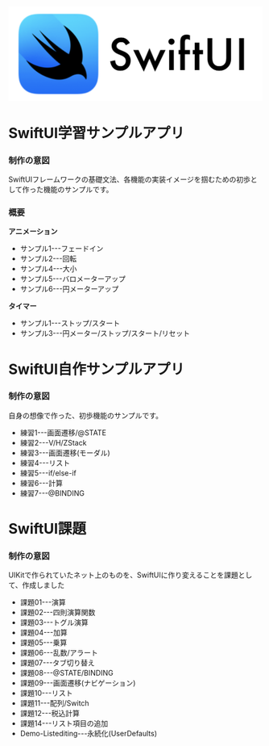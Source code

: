 ![SwiftUI_Img](SwiftUI_Img.png)
# SwiftUI学習サンプルアプリ
### 制作の意図
SwiftUIフレームワークの基礎文法、各機能の実装イメージを掴むための初歩として作った機能のサンプルです。

### 概要
**アニメーション**
* サンプル1---フェードイン
* サンプル2---回転
* サンプル4---大小
* サンプル5---バロメーターアップ
* サンプル6---円メーターアップ

**タイマー**
* サンプル1---ストップ/スタート
* サンプル3---円メーター/ストップ/スタート/リセット

# SwiftUI自作サンプルアプリ
### 制作の意図
自身の想像で作った、初歩機能のサンプルです。
* 練習1---画面遷移/@STATE
* 練習2---V/H/ZStack
* 練習3---画面遷移(モーダル)
* 練習4---リスト
* 練習5---if/else-if
* 練習6---計算
* 練習7---@BINDING

# SwiftUI課題
### 制作の意図
UIKitで作られていたネット上のものを、SwiftUIに作り変えることを課題として、作成しました
* 課題01---演算
* 課題02---四則演算関数
* 課題03---トグル演算
* 課題04---加算
* 課題05---乗算
* 課題06---乱数/アラート
* 課題07---タブ切り替え
* 課題08---@STATE/BINDING
* 課題09---画面遷移(ナビゲーション)
* 課題10---リスト
* 課題11---配列/Switch
* 課題12---税込計算
* 課題14---リスト項目の追加
* Demo-Listediting---永続化(UserDefaults)
